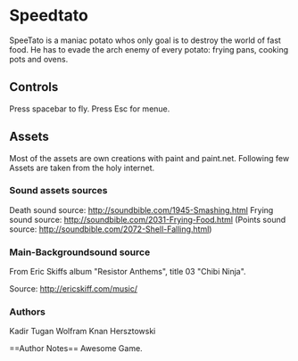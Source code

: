 # Speedtato

SpeeTato is a maniac potato whos only goal is to destroy the world of fast food. He has to evade the arch enemy of every potato: frying pans, cooking pots and ovens.

## Controls
Press spacebar to fly.
Press Esc for menue.

 ## Assets
Most of the assets are own creations with paint and paint.net. Following few Assets are taken from the holy internet.

### Sound assets sources
Death sound source:   http://soundbible.com/1945-Smashing.html
Frying sound source:  http://soundbible.com/2031-Frying-Food.html
(Points sound source: http://soundbible.com/2072-Shell-Falling.html)

### Main-Backgroundsound source
From Eric Skiffs album "Resistor Anthems", 
title 03 "Chibi Ninja".

Source: http://ericskiff.com/music/

### Authors
Kadir Tugan
Wolfram Knan 
Hersztowski

==Author Notes==
Awesome Game.
